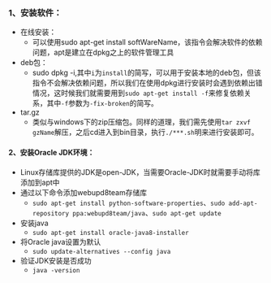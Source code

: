 ### 1、安装软件：  
  - 在线安装：
    - 可以使用sudo apt-get install softWareName，该指令会解决软件的依赖问题，apt是建立在dpkg之上的软件管理工具
  - deb包：
    - sudo dpkg -i,其中`i`为`install`的简写，可以用于安装本地的deb包，但该指令不会解决依赖问题，所以我们在使用dpkg进行安装时会遇到依赖出错情况，这时候我们就需要用到`sudo apt-get install -f`来修复依赖关系，其中`-f`参数为`-fix-broken`的简写。
  - tar.gz
    - 类似与windows下的zip压缩包。同样的道理，我们需先使用`tar zxvf gzName`解压，之后cd进入到bin目录，执行`./***.sh`明来进行安装即可。  

#### 2、安装Oracle JDK环境：   
 - Linux存储库提供的JDK是open-JDK，当需要Oracle-JDK时就需要手动将库添加到apt中
 - 通过以下命令添加webupd8team存储库
    - `sudo apt-get install python-software-properties`、`sudo add-apt-repository ppa:webupd8team/java`、`sudo apt-get update`
 - 安装java
    - `sudo apt-get install oracle-java8-installer`
 - 将Oracle java设置为默认
    - `sudo update-alternatives --config java`
 - 验证JDK安装是否成功
    - `java -version`
